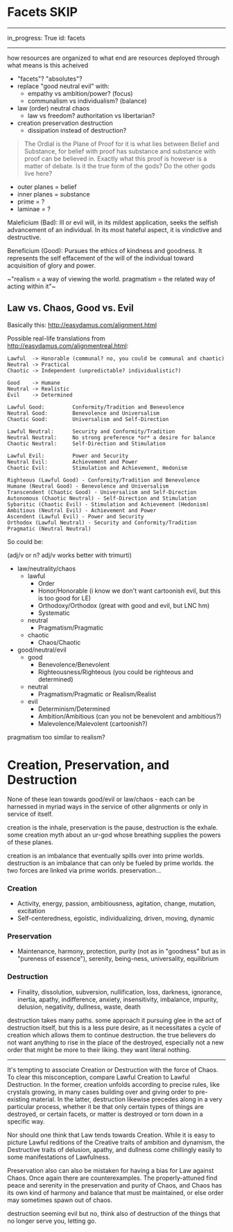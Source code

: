 # Facets SKIP

---
in_progress: True
id: facets

---

how resources are organized
to what end are resources deployed
through what means is this acheived

<!--
Creative destruction is still constructive in a sense.
call these "facets"? "absolutes"?
-->

- "facets"? "absolutes"?
- replace "good neutral evil" with:
    + empathy vs ambition/power? (focus)
    + communalism vs individualism? (balance)
- law (order) neutral chaos
    + law vs freedom? authoritation vs libertarian?
- creation preservation destruction
    + dissipation instead of destruction?

> The Ordial is the Plane of Proof for it is what lies between Belief and Substance, for belief with proof has substance and substance with proof can be believed in. Exactly what this proof is however is a matter of debate. Is it the true form of the gods? Do the other gods live here?

- outer planes = belief
- inner planes = substance
- prime = ?
- laminae = ?

Maleficium (Bad): Ill or evil will, in its mildest application, seeks the selfish advancement of an individual. In its most hateful aspect, it is vindictive and destructive.

Beneficium (Good): Pursues the ethics of kindness and goodness. It represents the self effacement of the will of the individual toward acquisition of glory and power.

~"realism = a way of viewing the world. pragmatism = the related way of acting within it"~

## Law vs. Chaos, Good vs. Evil

Basically this: http://easydamus.com/alignment.html

Possible real-life translations from http://easydamus.com/alignmentreal.html:

    Lawful  -> Honorable (communal? no, you could be communal and chaotic)
    Neutral -> Practical
    Chaotic -> Independent (unpredictable? individualistic?)

    Good    -> Humane
    Neutral -> Realistic
    Evil    -> Determined

    Lawful Good:         Conformity/Tradition and Benevolence
    Neutral Good:        Benevolence and Universalism
    Chaotic Good:        Universalism and Self-Direction

    Lawful Neutral:      Security and Conformity/Tradition
    Neutral Neutral:     No strong preference *or* a desire for balance
    Chaotic Neutral:     Self-Direction and Stimulation

    Lawful Evil:         Power and Security
    Neutral Evil:        Achievement and Power
    Chaotic Evil:        Stimulation and Achievement, Hedonism

    Righteous (Lawful Good) - Conformity/Tradition and Benevolence
    Humane (Neutral Good) - Benevolence and Universalism
    Transcendent (Chaotic Good) - Universalism and Self-Direction
    Autonomous (Chaotic Neutral) - Self-Direction and Stimulation
    Sybaritic (Chaotic Evil) - Stimulation and Achievement (Hedonism)
    Ambitious (Neutral Evil) - Achievement and Power
    Ascendent (Lawful Evil) - Power and Security
    Orthodox (Lawful Neutral) - Security and Conformity/Tradition
    Pragmatic (Neutral Neutral)

So could be:

(adj/v or n? adj/v works better with trimurti)

- law/neutrality/chaos
    - lawful
        - Order
        - Honor/Honorable (i know we don't want cartoonish evil, but this is too good for LE)
        - Orthodoxy/Orthodox (great with good and evil, but LNC hm)
        - Systematic
    - neutral
        - Pragmatism/Pragmatic
    - chaotic
        - Chaos/Chaotic
- good/neutral/evil
    - good
        - Benevolence/Benevolent
        - Righteousness/Righteous (you could be righteous and determined)
    - neutral
        - Pragmatism/Pragmatic or Realism/Realist
    - evil
        - Determinism/Determined
        - Ambition/Ambitious (can you not be benevolent and ambitious?)
        - Malevolence/Malevolent (cartoonish?)

pragmatism too similar to realism?

# Creation, Preservation, and Destruction

None of these lean towards good/evil or law/chaos - each can be harnessed in myriad ways in the service of other alignments or only in service of itself.

creation is the inhale, preservation is the pause, destruction is the exhale. some creation myth about an ur-god whose breathing supplies the powers of these planes.

creation is an imbalance that eventually spills over into prime worlds. destruction is an imbalance that can only be fueled by prime worlds. the two forces are linked via prime worlds. preservation...

### Creation

- Activity, energy, passion, ambitiousness, agitation, change, mutation, excitation
- Self-centeredness, egoistic, individualizing, driven, moving, dynamic

### Preservation

- Maintenance, harmony, protection, purity (not as in "goodness" but as in "pureness of essence"), serenity, being-ness, universality, equilibrium

### Destruction

- Finality, dissolution, subversion, nullification, loss, darkness, ignorance, inertia, apathy, indifference, anxiety, insensitivity, imbalance, impurity, delusion, negativity, dullness, waste, death

destruction takes many paths. some approach it pursuing glee in the act of destruction itself, but this is a less pure desire, as it necessitates a cycle of creation which allows them to continue destruction. the true believers do not want anything to rise in the place of the destroyed, especially not a new order that might be more to their liking. they want literal nothing.

***

It's tempting to associate Creation or Destruction with the force of Chaos. To clear this misconception, compare Lawful Creation to Lawful Destruction. In the former, creation unfolds according to precise rules, like crystals growing, in many cases building over and giving order to pre-existing material. In the latter, destruction likewise precedes along in a very particular process, whether it be that only certain types of things are destroyed, or certain facets, or matter is destroyed or torn down in a specific way.

Nor should one think that Law tends towards Creation. While it is easy to picture Lawful reditions of the Creative traits of ambition and dynamism, the Destructive traits of delusion, apathy, and dullness come chillingly easily to some manifestations of Lawfulness.

Preservation also can also be mistaken for having a bias for Law against Chaos. Once again there are counterexamples. The properly-attuned find peace and serenity in the preservation and purity of Chaos, and Chaos has its own kind of harmony and balance that must be maintained, or else order may sometimes spawn out of chaos.

destruction seeming evil but no, think also of destruction of the things that no longer serve you, letting go.
